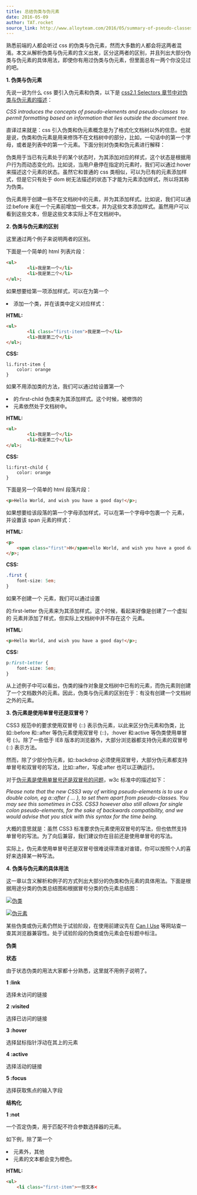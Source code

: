 ```yaml
---
title: 总结伪类与伪元素
date: 2016-05-09
author: TAT.rocket
source_link: http://www.alloyteam.com/2016/05/summary-of-pseudo-classes-and-pseudo-elements/
---
```


<!-- {% raw %} - for jekyll -->

熟悉前端的人都会听过 css 的伪类与伪元素，然而大多数的人都会将这两者混淆。本文从解析伪类与伪元素的含义出发，区分这两者的区别，并且列出大部分伪类与伪元素的具体用法，即使你有用过伪类与伪元素，但里面总有一两个你没见过的吧。

**1. 伪类与伪元素**

先说一说为什么 css 要引入伪元素和伪类，以下是 [css2.1 Selectors 章节中对伪类与伪元素的描述](https://www.w3.org/TR/CSS2/selector.html#pseudo-elements)：

_CSS introduces the concepts of pseudo-elements and pseudo-classes  to permit formatting based on information that lies outside the document tree._

直译过来就是：css 引入伪类和伪元素概念是为了格式化文档树以外的信息。也就是说，伪类和伪元素是用来修饰不在文档树中的部分，比如，一句话中的第一个字母，或者是列表中的第一个元素。下面分别对伪类和伪元素进行解释：

伪类用于当已有元素处于的某个状态时，为其添加对应的样式，这个状态是根据用户行为而动态变化的。比如说，当用户悬停在指定的元素时，我们可以通过:hover 来描述这个元素的状态。虽然它和普通的 css 类相似，可以为已有的元素添加样式，但是它只有处于 dom 树无法描述的状态下才能为元素添加样式，所以将其称为伪类。

伪元素用于创建一些不在文档树中的元素，并为其添加样式。比如说，我们可以通过:before 来在一个元素前增加一些文本，并为这些文本添加样式。虽然用户可以看到这些文本，但是这些文本实际上不在文档树中。

**2. 伪类与伪元素的区别**

这里通过两个例子来说明两者的区别。

下面是一个简单的 html 列表片段：

```html
<ul>
        <li>我是第一个</li>
        <li>我是第二个</li>
</ul>;
```

如果想要给第一项添加样式，可以在为第一个<li> 添加一个类，并在该类中定义对应样式：

**HTML:**

```html
<ul>
        <li class="first-item">我是第一个</li>
        <li>我是第二个</li>
</ul>;
```

**CSS:**

    li.first-item {
        color: orange
    }

如果不用添加类的方法，我们可以通过给设置第一个<li> 的:first-child 伪类来为其添加样式。这个时候，被修饰的<li> 元素依然处于文档树中。

**HTML:**

```html
<ul>
        <li>我是第一个</li>
        <li>我是第二个</li>
</ul>;
```

**CSS:**

    li:first-child {
        color: orange
    }

下面是另一个简单的 html 段落片段：

```html
<p>Hello World, and wish you have a good day!</p>;
```

如果想要给该段落的第一个字母添加样式，可以在第一个字母中包裹一个<span> 元素，并设置该 span 元素的样式：

**HTML:**

```html
<p>
    <span class="first">H</span>ello World, and wish you have a good day!
</p>;
```

**CSS:**

```css
.first {
    font-size: 5em;
}
```

如果不创建一个<span> 元素，我们可以通过设置<p> 的:first-letter 伪元素来为其添加样式。这个时候，看起来好像是创建了一个虚拟的<span> 元素并添加了样式，但实际上文档树中并不存在这个<span> 元素。

**HTML:**

```html
<p>Hello World, and wish you have a good day!</p>;
```

**CSS:**

```css
p:first-letter {
    font-size: 5em;
}
```

从上述例子中可以看出，伪类的操作对象是文档树中已有的元素，而伪元素则创建了一个文档数外的元素。因此，伪类与伪元素的区别在于：有没有创建一个文档树之外的元素。

**3. 伪元素是使用单冒号还是双冒号？**

CSS3 规范中的要求使用双冒号 (::) 表示伪元素，以此来区分伪元素和伪类，比如::before 和::after 等伪元素使用双冒号 (::)，:hover 和:active 等伪类使用单冒号 (:)。除了一些低于 IE8 版本的浏览器外，大部分浏览器都支持伪元素的双冒号 (::) 表示方法。

然而，除了少部分伪元素，如::backdrop 必须使用双冒号，大部分伪元素都支持单冒号和双冒号的写法，比如::after，写成:after 也可以正确运行。

对于[伪元素是使用单冒号还是双冒号的问题](https://www.w3.org/community/webed/wiki/Advanced_CSS_selectors#CSS3_pseudo-element_double_colon_syntax)，w3c 标准中的描述如下：

_Please note that the new CSS3 way of writing pseudo-elements is to use a double colon, eg a::after { ... }, to set them apart from pseudo-classes. You may see this sometimes in CSS. CSS3 however also still allows for single colon pseudo-elements, for the sake of backwards compatibility, and we would advise that you stick with this syntax for the time being._

大概的意思就是：虽然 CSS3 标准要求伪元素使用双冒号的写法，但也依然支持单冒号的写法。为了向后兼容，我们建议你在目前还是使用单冒号的写法。

实际上，伪元素使用单冒号还是双冒号很难说得清谁对谁错，你可以按照个人的喜好来选择某一种写法。

**4. 伪类与伪元素的具体用法**

这一章以含义解析和例子的方式列出大部分的伪类和伪元素的具体用法。下面是根据用途分类的伪类总结图和根据冒号分类的伪元素总结图：

[![伪类](http://www.alloyteam.com/wp-content/uploads/2016/05/伪类.png)](http://www.alloyteam.com/wp-content/uploads/2016/05/伪类.png)

[![伪元素](http://www.alloyteam.com/wp-content/uploads/2016/05/伪元素.png)](http://www.alloyteam.com/wp-content/uploads/2016/05/伪元素.png)

某些伪类或伪元素仍然处于试验阶段，在使用前建议先在 [Can I Use](http://caniuse.com/) 等网站查一查其浏览器兼容性。处于试验阶段的伪类或伪元素会在标题中标注。

**伪类**

**状态**

由于状态伪类的用法大家都十分熟悉，这里就不用例子说明了。

**1 :link**

选择未访问的链接

**2 :visited**

选择已访问的链接

**3 :hover**

选择鼠标指针浮动在其上的元素

**4 :active**

选择活动的链接

**5 :focus**

选择获取焦点的输入字段

**结构化**

**1 :not**

一个否定伪类，用于匹配不符合参数选择器的元素。

如下例，除了第一个<li> 元素外，其他<li> 元素的文本都会变为橙色。

**HTML:**

```html
<ul>
    <li class="first-item">一些文本<
```


<!-- {% endraw %} - for jekyll -->